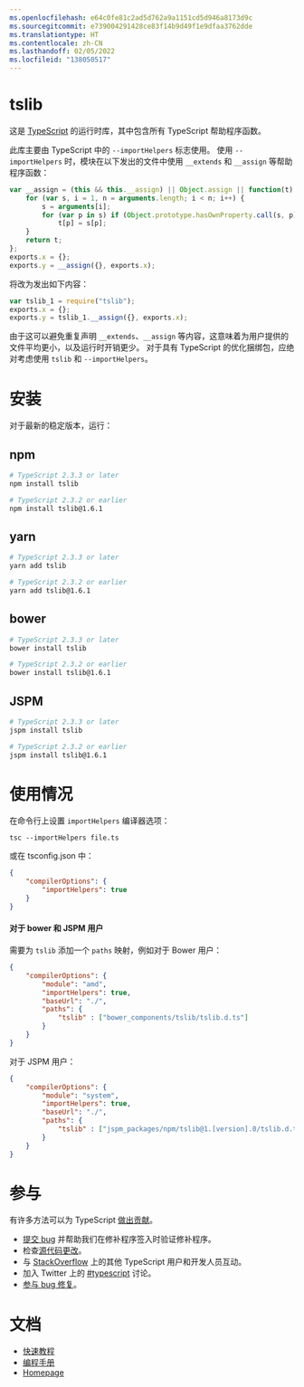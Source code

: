 ```yaml
---
ms.openlocfilehash: e64c0fe81c2ad5d762a9a1151cd5d946a8173d9c
ms.sourcegitcommit: e739004291428ce83f14b9d49f1e9dfaa3762dde
ms.translationtype: HT
ms.contentlocale: zh-CN
ms.lasthandoff: 02/05/2022
ms.locfileid: "138050517"
---
```

# <a name="tslib"></a>tslib

这是 [TypeScript](http://www.typescriptlang.org/) 的运行时库，其中包含所有 TypeScript 帮助程序函数。

此库主要由 TypeScript 中的 `--importHelpers` 标志使用。
使用 `--importHelpers` 时，模块在以下发出的文件中使用 `__extends` 和 `__assign` 等帮助程序函数：

```ts
var __assign = (this && this.__assign) || Object.assign || function(t) {
    for (var s, i = 1, n = arguments.length; i < n; i++) {
        s = arguments[i];
        for (var p in s) if (Object.prototype.hasOwnProperty.call(s, p))
            t[p] = s[p];
    }
    return t;
};
exports.x = {};
exports.y = __assign({}, exports.x);

```

将改为发出如下内容：

```ts
var tslib_1 = require("tslib");
exports.x = {};
exports.y = tslib_1.__assign({}, exports.x);
```

由于这可以避免重复声明 `__extends`、`__assign` 等内容，这意味着为用户提供的文件平均更小，以及运行时开销更少。
对于具有 TypeScript 的优化捆绑包，应绝对考虑使用 `tslib` 和 `--importHelpers`。

# <a name="installing"></a>安装

对于最新的稳定版本，运行：

## <a name="npm"></a>npm

```sh
# TypeScript 2.3.3 or later
npm install tslib

# TypeScript 2.3.2 or earlier
npm install tslib@1.6.1
```

## <a name="yarn"></a>yarn

```sh
# TypeScript 2.3.3 or later
yarn add tslib

# TypeScript 2.3.2 or earlier
yarn add tslib@1.6.1
```

## <a name="bower"></a>bower

```sh
# TypeScript 2.3.3 or later
bower install tslib

# TypeScript 2.3.2 or earlier
bower install tslib@1.6.1
```

## <a name="jspm"></a>JSPM

```sh
# TypeScript 2.3.3 or later
jspm install tslib

# TypeScript 2.3.2 or earlier
jspm install tslib@1.6.1
```

# <a name="usage"></a>使用情况

在命令行上设置 `importHelpers` 编译器选项：

```
tsc --importHelpers file.ts
```

或在 tsconfig.json 中：

```json
{
    "compilerOptions": {
        "importHelpers": true
    }
}
```

#### <a name="for-bower-and-jspm-users"></a>对于 bower 和 JSPM 用户

需要为 `tslib` 添加一个 `paths` 映射，例如对于 Bower 用户：

```json
{
    "compilerOptions": {
        "module": "amd",
        "importHelpers": true,
        "baseUrl": "./",
        "paths": {
            "tslib" : ["bower_components/tslib/tslib.d.ts"]
        }
    }
}
```

对于 JSPM 用户：

```json
{
    "compilerOptions": {
        "module": "system",
        "importHelpers": true,
        "baseUrl": "./",
        "paths": {
            "tslib" : ["jspm_packages/npm/tslib@1.[version].0/tslib.d.ts"]
        }
    }
}
```


# <a name="contribute"></a>参与

有许多方法可以为 TypeScript [做出贡献](https://github.com/Microsoft/TypeScript/blob/master/CONTRIBUTING.md)。

* [提交 bug](https://github.com/Microsoft/TypeScript/issues) 并帮助我们在修补程序签入时验证修补程序。
* 检查[源代码更改](https://github.com/Microsoft/TypeScript/pulls)。
* 与 [StackOverflow](http://stackoverflow.com/questions/tagged/typescript) 上的其他 TypeScript 用户和开发人员互动。
* 加入 Twitter 上的 [#typescript](http://twitter.com/#!/search/realtime/%23typescript) 讨论。
* [参与 bug 修复](https://github.com/Microsoft/TypeScript/blob/master/CONTRIBUTING.md)。

# <a name="documentation"></a>文档

* [快速教程](http://www.typescriptlang.org/Tutorial)
* [编程手册](http://www.typescriptlang.org/Handbook)
* [Homepage](http://www.typescriptlang.org/)
